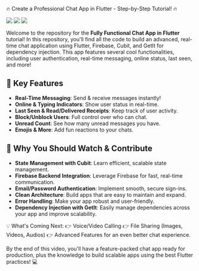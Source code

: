🔥 Create a Professional Chat App in Flutter - Step-by-Step Tutorial! 🔥


<img src="https://drive.google.com/file/d/1-E3mzcZNyXNrc73ZVWzJVjmJJwYMvDWr/view?usp=sharing">
<img src="https://drive.google.com/file/d/1TTHE6hKr6Ad8T7htNb85z7cTEwZqWXLv/view?usp=sharing">
<img src="https://drive.google.com/file/d/1JYwCvaGuyepr5rLfNmv2S15QPZEX43i3/view?usp=sharing">

Welcome to the repository for the **Fully Functional Chat App in Flutter** tutorial! In this repository, you'll find all the code to build an advanced, real-time chat application using Flutter, Firebase, Cubit, and GetIt for dependency injection. This app features several cool functionalities, including user authentication, real-time messaging, online status, last seen, and more!

## 💬 Key Features

- **Real-Time Messaging**: Send & receive messages instantly!
- **Online & Typing Indicators**: Show user status in real-time.
- **Last Seen & Read/Delivered Receipts**: Keep track of user activity.
- **Block/Unblock Users**: Full control over who can chat.
- **Unread Count**: See how many unread messages you have.
- **Emojis & More**: Add fun reactions to your chats.

## 🚀 Why You Should Watch & Contribute

- **State Management with Cubit**: Learn efficient, scalable state management.
- **Firebase Backend Integration**: Leverage Firebase for fast, real-time communication.
- **Email/Password Authentication**: Implement smooth, secure sign-ins.
- **Clean Architecture**: Build apps that are easy to maintain and expand.
- **Error Handling**: Make your app robust and user-friendly.
- **Dependency Injection with GetIt**: Easily manage dependencies across your app and improve scalability.

💡 What's Coming Next:
👉 Voice/Video Calling
👉 File Sharing (Images, Videos, Audios)
👉 Advanced Features for an even better chat experience.

By the end of this video, you'll have a feature-packed chat app ready for production, plus the knowledge to build scalable apps using the best Flutter practices! 💻

